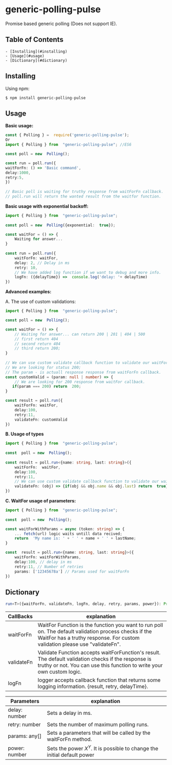 # generic-polling-pulse

Promise based generic polling (Does not support IE).

## Table of Contents

	- [Installing](#installing)
	- [Usage](#usage)
	- [Dictionary](#dictionary)


## Installing

Using npm:

    $ npm install generic-polling-pulse

## Usage

**Basic usage:**
```typescript
const { Polling } =  require('generic-polling-pulse'); 
Or
import { Polling } from  "generic-polling-pulse"; //ES6

const poll = new  Polling();

const run = poll.run({
waitForFn: () => 'Basic command', 
delay:1000,
retry:5,
})
		
// Basic poll is waiting for truthy response from waitForFn callback.
// poll.run will return the wanted result from the waitfor function.
```


**Basic usage with exponential backoff:**
```typescript
import { Polling } from  "generic-polling-pulse";
  
const poll = new  Polling({exponential:  true});

const waitFor = () => {
	Waiting for answer...
}
  
const run = poll.run({
	waitForFn: waitFor, 
	delay: 2, // Delay in ms
	retry: 10,
	// We have added log function if we want to debug and more info.
	logFn: ({delayTime}) =>  console.log('delay: '+ delayTime)
})
```
**Advanced examples:**

A. The use of custom validations:
```typescript
import { Polling } from  "generic-polling-pulse";

const poll = new  Polling();

const waitFor = () => {
	// Waiting for answer... can return 200 | 201 | 404 | 500
	// first return 404
	// second return 404
	// third return 200;
}
  
// We can use custom validate callback function to validate our waitForFn response.
// We are looking for status 200;
// The param - is actuall response response from waitForFn callback.
const customValid = (param: null | number) => {
	// We are looking for 200 response from waitFor callback.
   if(param === 200) return  200;
}

const result = poll.run({
    waitForFn: waitFor,
    delay:100,
    retry:11,
    validateFn: customValid
})
```
**B. Usage of types**
```typescript
import { Polling } from  "generic-polling-pulse";
    
const  poll = new  Polling();
 
const result = poll.run<{name: string, last: string}>({
	waitForFn:  waitFor,
	delay:100,
	retry:11,
	// We can use custom validate callback function to validate our waitForFn response.
	validateFn: (obj) => {if(obj && obj.name && obj.last) return  true}
})
```
**C. WaitFor usage of parameters:**
```typescript
import { Polling } from  "generic-polling-pulse";
 
const  poll = new  Polling();

const waitForWithParams = async (token: string) => {
	... fetch(url) logic waits untill data recived;
	return  'My name is: ' + ' ' + name + ' ' + lastName;
}

const  result = poll.run<{name: string, last: string}>({
	waitForFn: waitForWithParams,
	delay:100, // delay in ms
	retry:11, // Number of retries
	params: ['12345678a'] // Params used for waitForFn
})
```


## Dictionary
```typescript
run<T>({waitForFn, validateFn, logFn, delay, retry, params, power}): Promise<T>
```
| CallBacks| explanation |
|--|--|
| waitForFn| WaitFor Function is the function you want to run poll on. The default validation process checks if the WaitFor has a truthy response. For custom validation please use "validateFn". |
| validateFn| Validate Function accepts waitForFunction's result. The default validation checks if the response is truthy or not. You can use this function to write your own custom logic. |
| logFn| logger accepts callback function that returns some logging information. {result, retry, delayTime}. |


| Parameters | explanation |
|--|--|
| delay: number | Sets a delay in ms. |
| retry: number| Sets the number of maximum polling runs. |
| params: any[]| Sets a parameters that will be called by the waitForFn method. |
| power: number| Sets the power $X^{Y}$. It is possible to change the initial default power |
